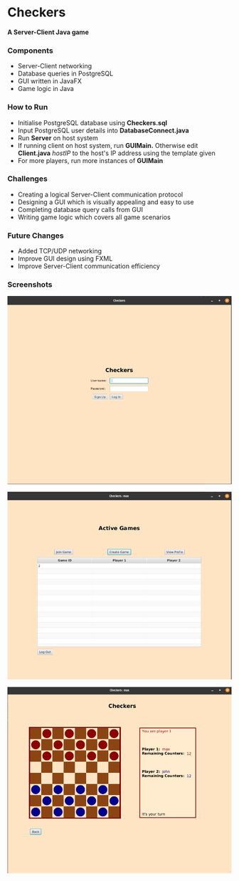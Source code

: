 # Checkers

**A Server-Client Java game**

### Components

- Server-Client networking
- Database queries in PostgreSQL
- GUI written in JavaFX
- Game logic in Java

### How to Run

- Initialise PostgreSQL database using **Checkers.sql**
- Input PostgreSQL user details into **DatabaseConnect.java**
- Run **Server** on host system
- If running client on host system, run **GUIMain.** Otherwise edit **Client.java** *hostIP* to the host's IP address using the template given
- For more players, run more instances of **GUIMain**

### Challenges

- Creating a logical Server-Client communication protocol
- Designing a GUI which is visually appealing and easy to use
- Completing database query calls from GUI
- Writing game logic which covers all game scenarios

### Future Changes

- Added TCP/UDP networking
- Improve GUI design using FXML
- Improve Server-Client communication efficiency

### Screenshots

![Checkers/Screenshot_from_2020-05-03_15-54-05.png](Checkers/Screenshot_from_2020-05-03_15-54-05.png)

![Checkers/Screenshot_from_2020-05-03_15-54-50.png](Checkers/Screenshot_from_2020-05-03_15-54-50.png)

![Checkers/Screenshot_from_2020-05-03_15-55-45.png](Checkers/Screenshot_from_2020-05-03_15-55-45.png)